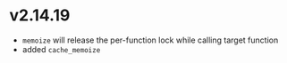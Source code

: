# v2.14.19

* `memoize` will release the per-function lock while calling target function
* added `cache_memoize`
